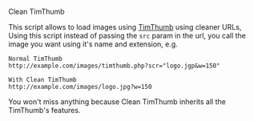 Clean TimThumb

This script allows to load images using [TimThumb] using cleaner URLs, Using this script instead of passing the `src` param in the url, you call the image you want using it's name and extension, e.g.

~~~~
Normal TimThumb
http://example.com/images/timthumb.php?scr="logo.jgp&w=150"

With Clean TimThumb
http://example.com/images/logo.jpg?w=150
~~~~

You won't miss anything because Clean TimThumb inherits all the TimThumb's features.

 [TimThumb]: http://www.binarymoon.co.uk/projects/timthumb/